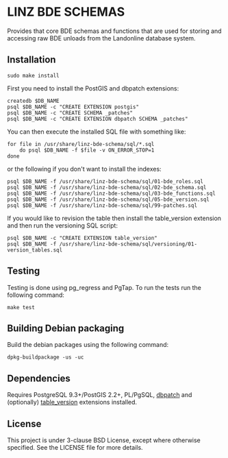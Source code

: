 LINZ BDE SCHEMAS
================

Provides that core BDE schemas and functions that are used for storing and accessing raw BDE
unloads from the Landonline database system.

Installation
------------

```shell
sudo make install
```

First you need to install the PostGIS and dbpatch extensions:

```shell
createdb $DB_NAME
psql $DB_NAME -c "CREATE EXTENSION postgis"
psql $DB_NAME -c "CREATE SCHEMA _patches"
psql $DB_NAME -c "CREATE EXTENSION dbpatch SCHEMA _patches"
```

You can then execute the installed SQL file with something like:

```shell
for file in /usr/share/linz-bde-schema/sql/*.sql
    do psql $DB_NAME -f $file -v ON_ERROR_STOP=1
done
```

or the following if you don't want to install the indexes:

```shell
psql $DB_NAME -f /usr/share/linz-bde-schema/sql/01-bde_roles.sql
psql $DB_NAME -f /usr/share/linz-bde-schema/sql/02-bde_schema.sql
psql $DB_NAME -f /usr/share/linz-bde-schema/sql/03-bde_functions.sql
psql $DB_NAME -f /usr/share/linz-bde-schema/sql/05-bde_version.sql
psql $DB_NAME -f /usr/share/linz-bde-schema/sql/99-patches.sql
```

If you would like to revision the table then install the table_version extension
and then run the versioning SQL script:

```shell
psql $DB_NAME -c "CREATE EXTENSION table_version"
psql $DB_NAME -f /usr/share/linz-bde-schema/sql/versioning/01-version_tables.sql
```

Testing
-------

Testing is done using pg_regress and PgTap. To run the tests run the following command:

	make test

Building Debian packaging
--------------------------

Build the debian packages using the following command:

    dpkg-buildpackage -us -uc


Dependencies
------------

Requires PostgreSQL 9.3+/PostGIS 2.2+, PL/PgSQL, [dbpatch](https://github.com/linz/postgresql-dbpatch) and (optionally)
[table_version](https://github.com/linz/postgresql-tableversion) extensions installed.

License
---------------------
This project is under 3-clause BSD License, except where otherwise specified.
See the LICENSE file for more details.
